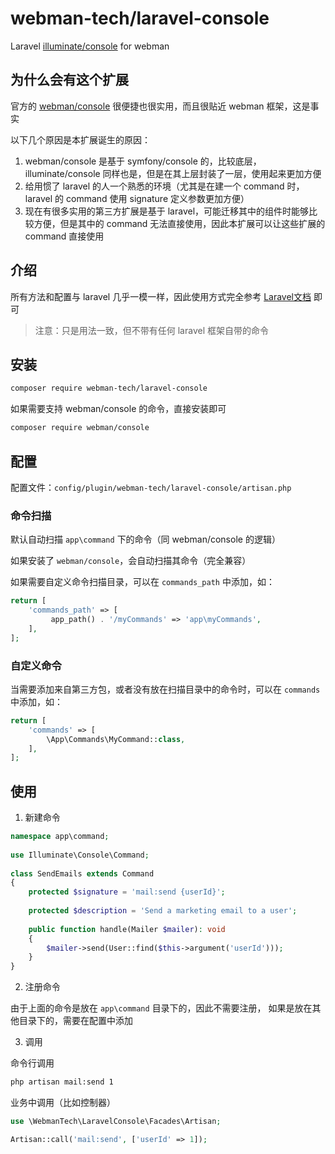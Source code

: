 # webman-tech/laravel-console

Laravel [illuminate/console](https://packagist.org/packages/illuminate/console) for webman

## 为什么会有这个扩展

官方的 [webman/console](https://packagist.org/packages/webman/console) 很便捷也很实用，而且很贴近 webman 框架，这是事实

以下几个原因是本扩展诞生的原因：

1. webman/console 是基于 symfony/console 的，比较底层，illuminate/console 同样也是，但是在其上层封装了一层，使用起来更加方便
2. 给用惯了 laravel 的人一个熟悉的环境（尤其是在建一个 command 时，laravel 的 command 使用 signature 定义参数更加方便）
3. 现在有很多实用的第三方扩展是基于 laravel，可能迁移其中的组件时能够比较方便，但是其中的 command 无法直接使用，因此本扩展可以让这些扩展的 command 直接使用

## 介绍

所有方法和配置与 laravel 几乎一模一样，因此使用方式完全参考 [Laravel文档](https://laravel.com/docs/master/artisan) 即可

> 注意：只是用法一致，但不带有任何 laravel 框架自带的命令

## 安装

```bash
composer require webman-tech/laravel-console
```

如果需要支持 webman/console 的命令，直接安装即可

```bash
composer require webman/console
```

## 配置

配置文件：`config/plugin/webman-tech/laravel-console/artisan.php`

### 命令扫描

默认自动扫描 `app\command` 下的命令（同 webman/console 的逻辑）

如果安装了 `webman/console`，会自动扫描其命令（完全兼容）

如果需要自定义命令扫描目录，可以在 `commands_path` 中添加，如：

```php
return [
    'commands_path' => [
         app_path() . '/myCommands' => 'app\myCommands',
    ],
];
```

### 自定义命令

当需要添加来自第三方包，或者没有放在扫描目录中的命令时，可以在 `commands` 中添加，如：

```php
return [
    'commands' => [
        \App\Commands\MyCommand::class,
    ],
];
```

## 使用

1. 新建命令

```php
namespace app\command;
 
use Illuminate\Console\Command;
 
class SendEmails extends Command
{
    protected $signature = 'mail:send {userId}';
 
    protected $description = 'Send a marketing email to a user';
 
    public function handle(Mailer $mailer): void
    {
        $mailer->send(User::find($this->argument('userId')));
    }
}
```

2. 注册命令

由于上面的命令是放在 `app\command` 目录下的，因此不需要注册，
如果是放在其他目录下的，需要在配置中添加

3. 调用

命令行调用

```bash
php artisan mail:send 1
```

业务中调用（比如控制器）

```php
use \WebmanTech\LaravelConsole\Facades\Artisan;

Artisan::call('mail:send', ['userId' => 1]);
```
